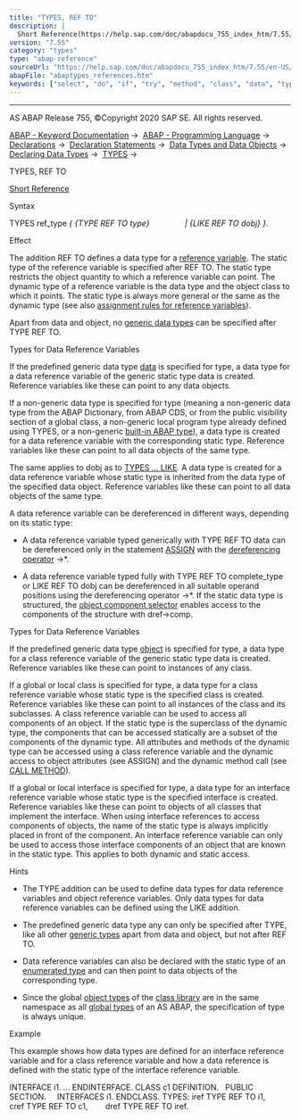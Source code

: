 ```yaml
---
title: "TYPES, REF TO"
description: |
  Short Reference(https://help.sap.com/doc/abapdocu_755_index_htm/7.55/en-US/abaptypes_shortref.htm) Syntax TYPES ref_type  TYPE REF TO type  LIKE REF TO dobj . Effect The addition REF TO defines a data type for a reference variable(https://help.sap.com/doc/abapdocu_755_index
version: "7.55"
category: "types"
type: "abap-reference"
sourceUrl: "https://help.sap.com/doc/abapdocu_755_index_htm/7.55/en-US/abaptypes_references.htm"
abapFile: "abaptypes_references.htm"
keywords: ["select", "do", "if", "try", "method", "class", "data", "types", "abaptypes", "references"]
---
```


* * *

AS ABAP Release 755, ©Copyright 2020 SAP SE. All rights reserved.

[ABAP - Keyword Documentation](https://help.sap.com/doc/abapdocu_755_index_htm/7.55/en-US/abenabap.htm) →  [ABAP - Programming Language](https://help.sap.com/doc/abapdocu_755_index_htm/7.55/en-US/abenabap_reference.htm) →  [Declarations](https://help.sap.com/doc/abapdocu_755_index_htm/7.55/en-US/abendeclarations.htm) →  [Declaration Statements](https://help.sap.com/doc/abapdocu_755_index_htm/7.55/en-US/abenabap_declarations.htm) →  [Data Types and Data Objects](https://help.sap.com/doc/abapdocu_755_index_htm/7.55/en-US/abentypes_and_objects.htm) →  [Declaring Data Types](https://help.sap.com/doc/abapdocu_755_index_htm/7.55/en-US/abentypes_statements.htm) →  [TYPES](https://help.sap.com/doc/abapdocu_755_index_htm/7.55/en-US/abaptypes.htm) → 

TYPES, REF TO

[Short Reference](https://help.sap.com/doc/abapdocu_755_index_htm/7.55/en-US/abaptypes_shortref.htm)

Syntax

TYPES ref\_type *{* *{*TYPE REF TO type*}*
               *|* *{*LIKE REF TO dobj*}* *}*.

Effect

The addition REF TO defines a data type for a [reference variable](https://help.sap.com/doc/abapdocu_755_index_htm/7.55/en-US/abenreference_variable_glosry.htm "Glossary Entry"). The static type of the reference variable is specified after REF TO. The static type restricts the object quantity to which a reference variable can point. The dynamic type of a reference variable is the data type and the object class to which it points. The static type is always more general or the same as the dynamic type (see also [assignment rules for reference variables](https://help.sap.com/doc/abapdocu_755_index_htm/7.55/en-US/abenconversion_references.htm)).

Apart from data and object, no [generic data types](https://help.sap.com/doc/abapdocu_755_index_htm/7.55/en-US/abenbuilt_in_types_generic.htm) can be specified after TYPE REF TO.

Types for Data Reference Variables

If the predefined generic data type [data](https://help.sap.com/doc/abapdocu_755_index_htm/7.55/en-US/abenbuilt_in_types_generic.htm) is specified for type, a data type for a data reference variable of the generic static type data is created. Reference variables like these can point to any data objects.

If a non-generic data type is specified for type (meaning a non-generic data type from the ABAP Dictionary, from ABAP CDS, or from the public visibility section of a global class, a non-generic local program type already defined using TYPES, or a non-generic [built-in ABAP type](https://help.sap.com/doc/abapdocu_755_index_htm/7.55/en-US/abenbuilt_in_types_complete.htm)), a data type is created for a data reference variable with the corresponding static type. Reference variables like these can point to all data objects of the same type.

The same applies to dobj as to [TYPES ... LIKE](https://help.sap.com/doc/abapdocu_755_index_htm/7.55/en-US/abaptypes_referring.htm). A data type is created for a data reference variable whose static type is inherited from the data type of the specified data object. Reference variables like these can point to all data objects of the same type.

A data reference variable can be dereferenced in different ways, depending on its static type:

-   A data reference variable typed generically with TYPE REF TO data can be dereferenced only in the statement [ASSIGN](https://help.sap.com/doc/abapdocu_755_index_htm/7.55/en-US/abapassign_mem_area_dynamic_dobj.htm) with the [dereferencing operator](https://help.sap.com/doc/abapdocu_755_index_htm/7.55/en-US/abendereferencing_operat_glosry.htm "Glossary Entry") \->\*.
    

-   A data reference variable typed fully with TYPE REF TO complete\_type or LIKE REF TO dobj can be dereferenced in all suitable operand positions using the dereferencing operator \->\*. If the static data type is structured, the [object component selector](https://help.sap.com/doc/abapdocu_755_index_htm/7.55/en-US/abenobject_component_select_glosry.htm "Glossary Entry") enables access to the components of the structure with dref->comp.
    

Types for Data Reference Variables

If the predefined generic data type [object](https://help.sap.com/doc/abapdocu_755_index_htm/7.55/en-US/abenbuilt_in_types_generic.htm) is specified for type, a data type for a class reference variable of the generic static type data is created. Reference variables like these can point to instances of any class.

If a global or local class is specified for type, a data type for a class reference variable whose static type is the specified class is created. Reference variables like these can point to all instances of the class and its subclasses. A class reference variable can be used to access all components of an object. If the static type is the superclass of the dynamic type, the components that can be accessed statically are a subset of the components of the dynamic type. All attributes and methods of the dynamic type can be accessed using a class reference variable and the dynamic access to object attributes (see ASSIGN) and the dynamic method call (see [CALL METHOD](https://help.sap.com/doc/abapdocu_755_index_htm/7.55/en-US/abapcall_method_dynamic.htm)).

If a global or local interface is specified for type, a data type for an interface reference variable whose static type is the specified interface is created. Reference variables like these can point to objects of all classes that implement the interface. When using interface references to access components of objects, the name of the static type is always implicitly placed in front of the component. An interface reference variable can only be used to access those interface components of an object that are known in the static type. This applies to both dynamic and static access.

Hints

-   The TYPE addition can be used to define data types for data reference variables and object reference variables. Only data types for data reference variables can be defined using the LIKE addition.

-   The predefined generic data type any can only be specified after TYPE, like all other [generic types](https://help.sap.com/doc/abapdocu_755_index_htm/7.55/en-US/abenbuilt_in_types_generic.htm) apart from data and object, but not after REF TO.

-   Data reference variables can also be declared with the static type of an [enumerated type](https://help.sap.com/doc/abapdocu_755_index_htm/7.55/en-US/abaptypes_enum.htm) and can then point to data objects of the corresponding type.

-   Since the global [object types](https://help.sap.com/doc/abapdocu_755_index_htm/7.55/en-US/abenobject_type_glosry.htm "Glossary Entry") of the [class library](https://help.sap.com/doc/abapdocu_755_index_htm/7.55/en-US/abenclass_library_glosry.htm "Glossary Entry") are in the same namespace as all [global types](https://help.sap.com/doc/abapdocu_755_index_htm/7.55/en-US/abenglobal_type_glosry.htm "Glossary Entry") of an AS ABAP, the specification of type is always unique.
    

Example

This example shows how data types are defined for an interface reference variable and for a class reference variable and how a data reference is defined with the static type of the interface reference variable.

INTERFACE i1.
...
ENDINTERFACE.
CLASS c1 DEFINITION.
  PUBLIC SECTION.
    INTERFACES i1.
ENDCLASS.
TYPES: iref TYPE REF TO i1,
       cref TYPE REF TO c1,
       dref TYPE REF TO iref.